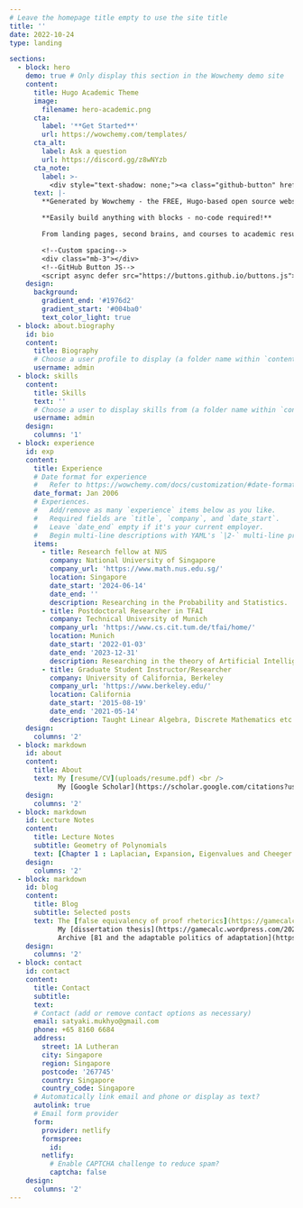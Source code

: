 ```yaml
---
# Leave the homepage title empty to use the site title
title: ''
date: 2022-10-24
type: landing

sections:
  - block: hero
    demo: true # Only display this section in the Wowchemy demo site
    content:
      title: Hugo Academic Theme
      image:
        filename: hero-academic.png
      cta:
        label: '**Get Started**'
        url: https://wowchemy.com/templates/
      cta_alt:
        label: Ask a question
        url: https://discord.gg/z8wNYzb
      cta_note:
        label: >-
          <div style="text-shadow: none;"><a class="github-button" href="https://github.com/wowchemy/wowchemy-hugo-themes" data-icon="octicon-star" data-size="large" data-show-count="true" aria-label="Star">Star Wowchemy Website Builder</a></div><div style="text-shadow: none;"><a class="github-button" href="https://github.com/wowchemy/starter-hugo-academic" data-icon="octicon-star" data-size="large" data-show-count="true" aria-label="Star">Star the Academic template</a></div>
      text: |-
        **Generated by Wowchemy - the FREE, Hugo-based open source website builder trusted by 500,000+ sites.**

        **Easily build anything with blocks - no-code required!**

        From landing pages, second brains, and courses to academic resumés, conferences, and tech blogs.

        <!--Custom spacing-->
        <div class="mb-3"></div>
        <!--GitHub Button JS-->
        <script async defer src="https://buttons.github.io/buttons.js"></script>
    design:
      background:
        gradient_end: '#1976d2'
        gradient_start: '#004ba0'
        text_color_light: true
  - block: about.biography
    id: bio
    content:
      title: Biography
      # Choose a user profile to display (a folder name within `content/authors/`)
      username: admin
  - block: skills
    content:
      title: Skills
      text: ''
      # Choose a user to display skills from (a folder name within `content/authors/`)
      username: admin
    design:
      columns: '1'
  - block: experience
    id: exp
    content:
      title: Experience
      # Date format for experience
      #   Refer to https://wowchemy.com/docs/customization/#date-format
      date_format: Jan 2006
      # Experiences.
      #   Add/remove as many `experience` items below as you like.
      #   Required fields are `title`, `company`, and `date_start`.
      #   Leave `date_end` empty if it's your current employer.
      #   Begin multi-line descriptions with YAML's `|2-` multi-line prefix.
      items:
        - title: Research fellow at NUS
          company: National University of Singapore
          company_url: 'https://www.math.nus.edu.sg/'
          location: Singapore
          date_start: '2024-06-14'
          date_end: ''
          description: Researching in the Probability and Statistics.
        - title: Postdoctoral Researcher in TFAI
          company: Technical University of Munich
          company_url: 'https://www.cs.cit.tum.de/tfai/home/'
          location: Munich
          date_start: '2022-01-03'
          date_end: '2023-12-31'
          description: Researching in the theory of Artificial Intelligence. Taught Seminar and practical courses on emerging trends and reproducibility in Machine Learning.
        - title: Graduate Student Instructor/Researcher
          company: University of California, Berkeley
          company_url: 'https://www.berkeley.edu/'
          location: California
          date_start: '2015-08-19'
          date_end: '2021-05-14'
          description: Taught Linear Algebra, Discrete Mathematics etc. Researched in Spectral Graph Theory.
    design:
      columns: '2'
  - block: markdown
    id: about
    content:
      title: About
      text: My [resume/CV](uploads/resume.pdf) <br /> 
            My [Google Scholar](https://scholar.google.com/citations?user=Wk0Y_g4AAAAJ)
    design:
      columns: '2'
  - block: markdown
    id: Lecture Notes
    content:
      title: Lecture Notes
      subtitle: Geometry of Polynomials
      text: [Chapter 1 : Laplacian, Expansion, Eigenvalues and Cheeger Ineuqality](uploads/Geometry_of_Polynomials/Geometry_of_Polynomials_Chapter_1.pdf)
    design:
      columns: '2'
  - block: markdown
    id: blog
    content:
      title: Blog
      subtitle: Selected posts
      text: The [false equivalency of proof rhetorics](https://gamecalc.wordpress.com/2022/11/07/the-false-equivalency-of-proof-rhetorics/) <br />   
            My [dissertation thesis](https://gamecalc.wordpress.com/2021/05/11/my-dissertation-thesis/) <br />
            Archive [81 and the adaptable politics of adaptation](https://gamecalc.wordpress.com/2022/01/20/archive-81-and-the-adaptable-politics-of-adaptation/)
    design:
      columns: '2'        
  - block: contact
    id: contact
    content:
      title: Contact
      subtitle:
      text: 
      # Contact (add or remove contact options as necessary)
      email: satyaki.mukhyo@gmail.com
      phone: +65 8160 6684
      address:
        street: 1A Lutheran
        city: Singapore
        region: Singapore
        postcode: '267745'
        country: Singapore
        country_code: Singapore    
      # Automatically link email and phone or display as text?
      autolink: true
      # Email form provider
      form:
        provider: netlify
        formspree:
          id:
        netlify:
          # Enable CAPTCHA challenge to reduce spam?
          captcha: false
    design:
      columns: '2'
---
```

